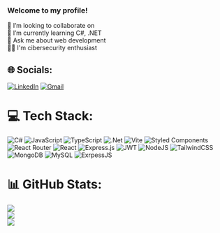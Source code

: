 ### Welcome to my profile!

🔭 I’m looking to collaborate on<br>🌱 I’m currently learning C#, .NET<br>💬 Ask me about web development<br>👨‍💻 I'm cibersecurity enthusiast

## 🌐 Socials:
[![LinkedIn](https://img.shields.io/badge/LinkedIn-%230077B5.svg?logo=linkedin&logoColor=white)](https://linkedin.com/in/miquéias-martins-015b40274) 
[![Gmail](https://img.shields.io/badge/Gmail-D14836?style=for-the-badge&logo=gmail&logoColor=white)](mailto:miqueias.martinsf@gmail.com)

# 💻 Tech Stack:
![C#](https://img.shields.io/badge/c%23-%23239120.svg?style=for-the-badge&logo=csharp&logoColor=white) ![JavaScript](https://img.shields.io/badge/javascript-%23323330.svg?style=for-the-badge&logo=javascript&logoColor=%23F7DF1E) ![TypeScript](https://img.shields.io/badge/typescript-%23007ACC.svg?style=for-the-badge&logo=typescript&logoColor=white) ![.Net](https://img.shields.io/badge/.NET-5C2D91?style=for-the-badge&logo=.net&logoColor=white) ![Vite](https://img.shields.io/badge/vite-%23646CFF.svg?style=for-the-badge&logo=vite&logoColor=white) ![Styled Components](https://img.shields.io/badge/styled--components-DB7093?style=for-the-badge&logo=styled-components&logoColor=white) ![React Router](https://img.shields.io/badge/React_Router-CA4245?style=for-the-badge&logo=react-router&logoColor=white) ![React](https://img.shields.io/badge/react-%2320232a.svg?style=for-the-badge&logo=react&logoColor=%2361DAFB) ![Express.js](https://img.shields.io/badge/express.js-%23404d59.svg?style=for-the-badge&logo=express&logoColor=%2361DAFB) ![JWT](https://img.shields.io/badge/JWT-black?style=for-the-badge&logo=JSON%20web%20tokens) ![NodeJS](https://img.shields.io/badge/node.js-6DA55F?style=for-the-badge&logo=node.js&logoColor=white) ![TailwindCSS](https://img.shields.io/badge/tailwindcss-%2338B2AC.svg?style=for-the-badge&logo=tailwind-css&logoColor=white) ![MongoDB](https://img.shields.io/badge/MongoDB-%234ea94b.svg?style=for-the-badge&logo=mongodb&logoColor=white) ![MySQL](https://img.shields.io/badge/mysql-%2300000f.svg?style=for-the-badge&logo=mysql&logoColor=white)  ![ExrpessJS](https://img.shields.io/badge/Express.js-404D59?style=for-the-badge)
# 📊 GitHub Stats:
![](https://github-readme-stats.vercel.app/api?username=miqueiasmartinsf&theme=dark&hide_border=false&include_all_commits=true&count_private=true)<br/>
![](https://github-readme-streak-stats.herokuapp.com/?user=miqueiasmartinsf&theme=dark&hide_border=false)<br/>
![](https://github-readme-stats.vercel.app/api/top-langs/?username=miqueiasmartinsf&theme=dark&hide_border=false&include_all_commits=true&count_private=true&layout=compact)


